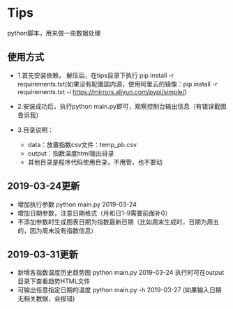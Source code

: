 # Tips

python脚本，用来做一些数据处理

## 使用方式

* 1.首先安装依赖， 解压后，在tips目录下执行 pip install -r requirements.txt(如果没有配置国内源，使用阿里云的镜像：pip install -r requirements.txt -i https://mirrors.aliyun.com/pypi/simple/)
   
* 2.安装成功后，执行python main.py即可，观察控制台输出信息（有错误截图告诉我）
* 3.目录说明：
    * data：放置指数csv文件：temp_pb.csv
    * output：指数温度html输出目录
    * 其他目录是程序代码使用目录，不用管，也不要动
    
## 2019-03-24更新
* 增加执行参数 python main.py 2019-03-24 
* 增加日期参数，注意日期格式（月和日1-9需要前面补0）
* 不添加参数时生成图表日期为指数最新日期（比如周末生成时，日期为周五的，因为周末没有指数信息）

## 2019-03-31更新
* 新增各指数温度历史趋势图 python main.py 2019-03-24 执行时可在output目录下查看趋势HTML文件
* 可输出任意指定日期的温度 python main.py -h 2019-03-27 (如果输入日期无相关数据，会报错)









